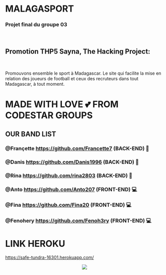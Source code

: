 # MALAGASPORT

<h3>Projet final du groupe 03</h3>
<br>
<h2> Promotion THP5 Sayna, The Hacking Project:</h3> 
<br>
<p>Promouvons ensemble le sport à Madagascar. Le site qui facilite la mise en relation des joueurs de football et ceux des recruteurs dans tout Madagascar, à tout moment.</p>

# MADE WITH LOVE 💕 FROM CODESTAR GROUPS

## OUR BAND LIST

### @Françette https://github.com/Francette7 (BACK-END) 💽
### @Danis https://github.com/Danis1996 (BACK-END) 💽
### @Rina https://github.com/rina2803 (BACK-END) 💽
### @Anto https://github.com/Anto207 (FRONT-END) 💻
### @Fina https://github.com/Fina20 (FRONT-END) 💻
### @Fenohery https://github.com/Fenoh3ry (FRONT-END) 💻

# LINK HEROKU
https://safe-tundra-16301.herokuapp.com/


<p align="center">
  <img src="https://scontent.ftnr1-1.fna.fbcdn.net/v/t1.0-9/69988462_115812723137372_2061480492720455680_o.jpg?_nc_cat=108&_nc_oc=AQnwe9D3BDI80WiCOsknQK7UJhEzZOjdl6_6FN-38BPJ-8QIhqSz4xWoOUyAUtpyjaA&_nc_ht=scontent.ftnr1-1.fna&oh=b5257040719d6a280cb35d2c35e5a361&oe=5DFB21A7">
</p>
